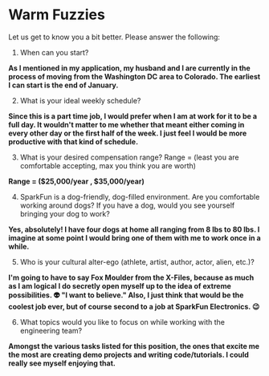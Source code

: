 Warm Fuzzies
=============

Let us get to know you a bit better. Please answer the following:

1. When can you start?

**As I mentioned in my application, my husband and I are currently in the process of moving from the Washington DC area to Colorado. The earliest I can start is the end of January.** 

2. What is your ideal weekly schedule?

**Since this is a part time job, I would prefer when I am at work for it to be a full day. It wouldn't matter to me whether that meant either coming in every other day or the first half of the week. I just feel I would be more productive with that kind of schedule.**

3. What is your desired compensation range? Range = (least you are comfortable accepting, max you think you are worth)

**Range = ($25,000/year , $35,000/year)** 

4. SparkFun is a dog-friendly, dog-filled environment. Are you comfortable working around dogs? If you have a dog, would you see yourself bringing your dog to work?

**Yes, absolutely! I have four dogs at home all ranging from 8 lbs to 80 lbs. I imagine at some point I would bring one of them with me to work once in a while.**

5. Who is your cultural alter-ego (athlete, artist, author, actor, alien, etc.)? 

**I'm going to have to say Fox Moulder from the X-Files, because as much as I am logical I do secretly open myself up to the idea of extreme possibilities. :alien: "I want to believe." Also, I just think that would be the coolest job ever, but of course second to a job at SparkFun Electronics. :wink:**

6. What topics would you like to focus on while working with the engineering team? 

**Amongst the various tasks listed for this position, the ones that excite me the most are creating demo projects and writing code/tutorials. I could really see myself enjoying that.**
